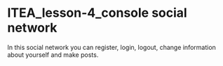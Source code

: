 # ITEA_lesson-4_console social network

In this social network you can register, login, logout, change information about yourself and make posts.
